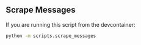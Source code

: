 ## Scrape Messages 

If you are running this script from the devcontainer:

```sh
python -m scripts.scrape_messages
```